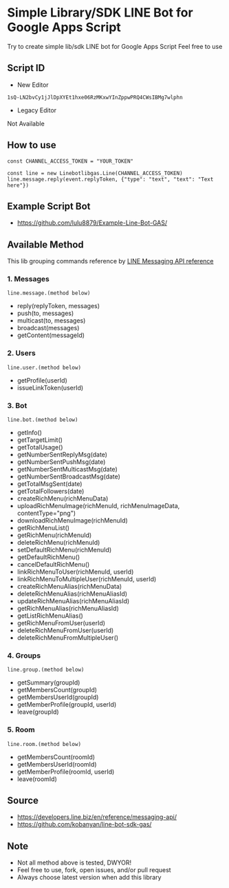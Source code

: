 # **Simple Library/SDK LINE Bot for Google Apps Script**

Try to create simple lib/sdk LINE bot for Google Apps Script
Feel free to use

## Script ID
* New Editor

`1sQ-LN2bvCy1jJlDpXYEt1hxe06RzMKxwYInZppwPRQ4CWsIBMg7wlphn`
* Legacy Editor

Not Available

## How to use
```
const CHANNEL_ACCESS_TOKEN = "YOUR_TOKEN"

const line = new Linebotlibgas.Line(CHANNEL_ACCESS_TOKEN)
line.message.reply(event.replyToken, {"type": "text", "text": "Text here"})
```

## Example Script Bot
* https://github.com/lulu8879/Example-Line-Bot-GAS/

## Available Method
This lib grouping commands reference by [LINE Messaging API reference](https://developers.line.biz/en/reference/messaging-api/)

### 1. Messages

```line.message.(method below)```
* reply(replyToken, messages)
* push(to, messages)
* multicast(to, messages)
* broadcast(messages)
* getContent(messageId)


### 2. Users

```line.user.(method below)```
* getProfile(userId)
* issueLinkToken(userId)


### 3. Bot

```line.bot.(method below)```
* getInfo()
* getTargetLimit()
* getTotalUsage()
* getNumberSentReplyMsg(date)
* getNumberSentPushMsg(date)
* getNumberSentMulticastMsg(date)
* getNumberSentBroadcastMsg(date)
* getTotalMsgSent(date)
* getTotalFollowers(date)
* createRichMenu(richMenuData)
* uploadRichMenuImage(richMenuId, richMenuImageData, contentType="png")
* downloadRichMenuImage(richMenuId)
* getRichMenuList()
* getRichMenu(richMenuId)
* deleteRichMenu(richMenuId)
* setDefaultRichMenu(richMenuId)
* getDefaultRichMenu()
* cancelDefaultRichMenu()
* linkRichMenuToUser(richMenuId, userId)
* linkRichMenuToMultipleUser(richMenuId, userId)
* createRichMenuAlias(richMenuData)
* deleteRichMenuAlias(richMenuAliasId)
* updateRichMenuAlias(richMenuAliasId)
* getRichMenuAlias(richMenuAliasId)
* getListRichMenuAlias()
* getRichMenuFromUser(userId)
* deleteRichMenuFromUser(userId)
* deleteRichMenuFromMultipleUser()


### 4. Groups

```line.group.(method below)```
* getSummary(groupId)
* getMembersCount(groupId)
* getMembersUserId(groupId)
* getMemberProfile(groupId, userId)
* leave(groupId)


### 5. Room

```line.room.(method below)```
* getMembersCount(roomId)
* getMembersUserId(roomId)
* getMemberProfile(roomId, userId)
* leave(roomId)


## Source
* https://developers.line.biz/en/reference/messaging-api/
* https://github.com/kobanyan/line-bot-sdk-gas/

## Note
* Not all method above is tested, DWYOR!
* Feel free to use, fork, open issues, and/or pull request
* Always choose latest version when add this library

